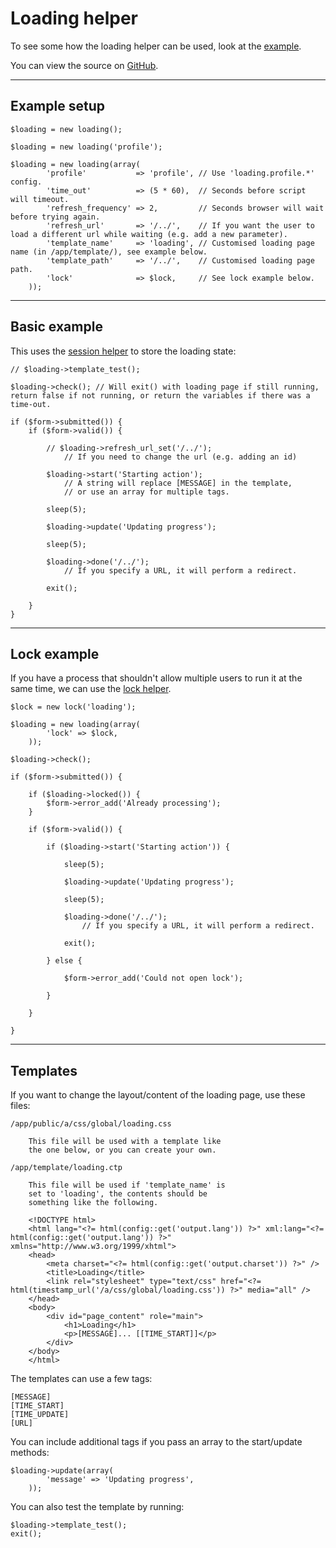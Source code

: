 
# Loading helper

To see some how the loading helper can be used, look at the [example](/examples/loading/).

You can view the source on [GitHub](https://github.com/craigfrancis/framework/blob/master/framework/0.1/library/class/loading.php).

---

## Example setup

	$loading = new loading();

	$loading = new loading('profile');

	$loading = new loading(array(
			'profile'           => 'profile', // Use 'loading.profile.*' config.
			'time_out'          => (5 * 60),  // Seconds before script will timeout.
			'refresh_frequency' => 2,         // Seconds browser will wait before trying again.
			'refresh_url'       => '/../',    // If you want the user to load a different url while waiting (e.g. add a new parameter).
			'template_name'     => 'loading', // Customised loading page name (in /app/template/), see example below.
			'template_path'     => '/../',    // Customised loading page path.
			'lock'              => $lock,     // See lock example below.
		));

---

## Basic example

This uses the [session helper](../../doc/helpers/session.md) to store the loading state:

	// $loading->template_test();

	$loading->check(); // Will exit() with loading page if still running, return false if not running, or return the variables if there was a time-out.

	if ($form->submitted()) {
		if ($form->valid()) {

			// $loading->refresh_url_set('/../');
				// If you need to change the url (e.g. adding an id)

			$loading->start('Starting action');
				// A string will replace [MESSAGE] in the template,
				// or use an array for multiple tags.

			sleep(5);

			$loading->update('Updating progress');

			sleep(5);

			$loading->done('/../');
				// If you specify a URL, it will perform a redirect.

			exit();

		}
	}

---

## Lock example

If you have a process that shouldn't allow multiple users to run it at the same time, we can use the [lock helper](../../doc/helpers/lock.md).

	$lock = new lock('loading');

	$loading = new loading(array(
			'lock' => $lock,
		));

	$loading->check();

	if ($form->submitted()) {

		if ($loading->locked()) {
			$form->error_add('Already processing');
		}

		if ($form->valid()) {

			if ($loading->start('Starting action')) {

				sleep(5);

				$loading->update('Updating progress');

				sleep(5);

				$loading->done('/../');
					// If you specify a URL, it will perform a redirect.

				exit();

			} else {

				$form->error_add('Could not open lock');

			}

		}

	}

---

## Templates

If you want to change the layout/content of the loading page, use these files:

	/app/public/a/css/global/loading.css

		This file will be used with a template like
		the one below, or you can create your own.

	/app/template/loading.ctp

		This file will be used if 'template_name' is
		set to 'loading', the contents should be
		something like the following.

		<!DOCTYPE html>
		<html lang="<?= html(config::get('output.lang')) ?>" xml:lang="<?= html(config::get('output.lang')) ?>" xmlns="http://www.w3.org/1999/xhtml">
		<head>
			<meta charset="<?= html(config::get('output.charset')) ?>" />
			<title>Loading</title>
			<link rel="stylesheet" type="text/css" href="<?= html(timestamp_url('/a/css/global/loading.css')) ?>" media="all" />
		</head>
		<body>
			<div id="page_content" role="main">
				<h1>Loading</h1>
				<p>[MESSAGE]... [[TIME_START]]</p>
			</div>
		</body>
		</html>

The templates can use a few tags:

	[MESSAGE]
	[TIME_START]
	[TIME_UPDATE]
	[URL]

You can include additional tags if you pass an array to the start/update methods:

	$loading->update(array(
			'message' => 'Updating progress',
		));

You can also test the template by running:

	$loading->template_test();
	exit();
